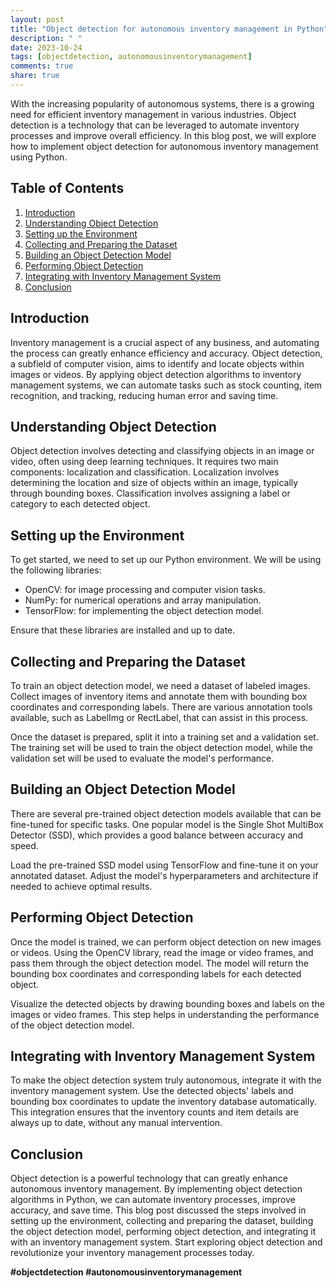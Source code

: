 ```yaml
---
layout: post
title: "Object detection for autonomous inventory management in Python"
description: " "
date: 2023-10-24
tags: [objectdetection, autonomousinventorymanagement]
comments: true
share: true
---
```


With the increasing popularity of autonomous systems, there is a growing need for efficient inventory management in various industries. Object detection is a technology that can be leveraged to automate inventory processes and improve overall efficiency. In this blog post, we will explore how to implement object detection for autonomous inventory management using Python.

## Table of Contents
1. [Introduction](#introduction)
2. [Understanding Object Detection](#understanding-object-detection)
3. [Setting up the Environment](#setting-up-the-environment)
4. [Collecting and Preparing the Dataset](#collecting-and-preparing-the-dataset)
5. [Building an Object Detection Model](#building-an-object-detection-model)
6. [Performing Object Detection](#performing-object-detection)
7. [Integrating with Inventory Management System](#integrating-with-inventory-management-system)
8. [Conclusion](#conclusion)

## Introduction<a name="introduction"></a>
Inventory management is a crucial aspect of any business, and automating the process can greatly enhance efficiency and accuracy. Object detection, a subfield of computer vision, aims to identify and locate objects within images or videos. By applying object detection algorithms to inventory management systems, we can automate tasks such as stock counting, item recognition, and tracking, reducing human error and saving time.

## Understanding Object Detection<a name="understanding-object-detection"></a>
Object detection involves detecting and classifying objects in an image or video, often using deep learning techniques. It requires two main components: localization and classification. Localization involves determining the location and size of objects within an image, typically through bounding boxes. Classification involves assigning a label or category to each detected object.

## Setting up the Environment<a name="setting-up-the-environment"></a>
To get started, we need to set up our Python environment. We will be using the following libraries:
- OpenCV: for image processing and computer vision tasks.
- NumPy: for numerical operations and array manipulation.
- TensorFlow: for implementing the object detection model.

Ensure that these libraries are installed and up to date.

## Collecting and Preparing the Dataset<a name="collecting-and-preparing-the-dataset"></a>
To train an object detection model, we need a dataset of labeled images. Collect images of inventory items and annotate them with bounding box coordinates and corresponding labels. There are various annotation tools available, such as LabelImg or RectLabel, that can assist in this process.

Once the dataset is prepared, split it into a training set and a validation set. The training set will be used to train the object detection model, while the validation set will be used to evaluate the model's performance.

## Building an Object Detection Model<a name="building-an-object-detection-model"></a>
There are several pre-trained object detection models available that can be fine-tuned for specific tasks. One popular model is the Single Shot MultiBox Detector (SSD), which provides a good balance between accuracy and speed.

Load the pre-trained SSD model using TensorFlow and fine-tune it on your annotated dataset. Adjust the model's hyperparameters and architecture if needed to achieve optimal results.

## Performing Object Detection<a name="performing-object-detection"></a>
Once the model is trained, we can perform object detection on new images or videos. Using the OpenCV library, read the image or video frames, and pass them through the object detection model. The model will return the bounding box coordinates and corresponding labels for each detected object.

Visualize the detected objects by drawing bounding boxes and labels on the images or video frames. This step helps in understanding the performance of the object detection model.

## Integrating with Inventory Management System<a name="integrating-with-inventory-management-system"></a>
To make the object detection system truly autonomous, integrate it with the inventory management system. Use the detected objects' labels and bounding box coordinates to update the inventory database automatically. This integration ensures that the inventory counts and item details are always up to date, without any manual intervention.

## Conclusion<a name="conclusion"></a>
Object detection is a powerful technology that can greatly enhance autonomous inventory management. By implementing object detection algorithms in Python, we can automate inventory processes, improve accuracy, and save time. This blog post discussed the steps involved in setting up the environment, collecting and preparing the dataset, building the object detection model, performing object detection, and integrating it with an inventory management system. Start exploring object detection and revolutionize your inventory management processes today.

**#objectdetection #autonomousinventorymanagement**